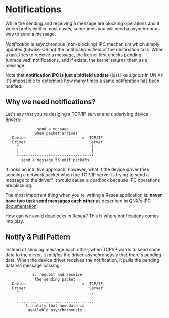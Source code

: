 # Notifications
While the sending and receiving a message are blocking operations and it works
pretty well in most cases, sometimes you will need a asynchronous way to send a message.

*Notification* is asynchronous (non-blocking) IPC mechanism which simply updates
(bitwise-ORing) the notifications field of the destination task. When a task
tries to receive a message, the kernel first checks pending (unreceived)
notifications, and if exists, the kernel returns them as a message.

Note that **notification IPC is just a bitfield update** (just like *signals*
in UNIX): it's impossible to determine how many times a same notification has
been notified.

## Why we need notifications?
Let's say that you're desiging a TCP/IP server and underlying device drivers:

```
              send a message
             when packet arrives
   Device  ----------------------->  TCP/IP
   Driver                            Server
     ^                                |
     |                                |
     +--------------------------------+
       send a message to emit packets
```

It looks an intuitive approach, however, what if the device
driver tries sending a network packet when the TCP/IP server is trying to
send a message to the driver? It would cause a deadlock because IPC operations
are blocking.

The most important thing when you're writing a Resea application is:
**never have two task send messages each other** as described in
[QNX's IPC documentation](http://www.qnx.co.jp/developers/docs/6.5.0/index.jsp?topic=%2Fcom.qnx.doc.neutrino_sys_arch%2Fipc.html).

How can we avoid deadlocks in Resea? This is where notifications comes into play.

## Notify & Pull Pattern
Instead of sending message each other, when TCP/IP wants to send some data to
the dirver, it *notifies* the driver asynchronously that there's pending data.
When the device driver receives the notification, it pulls the pending data
via message passing:

```
            2. request and receive
             the sending packet
   Device  ----------------------->  TCP/IP
   Driver                            Server
     ^                                .
     .                                .
     ..................................
         1. notify that new data is
          available asynchornously
```
